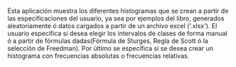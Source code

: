 Ésta aplicación muestra los diferentes histogramas que se crean a partir de las especificaciones del usuario, ya sea por ejemplos del libro, generados aleatoriamente ó datos cargados a partir de un archivo excel ('.xlsx'). El usuario especifica si desea elegir los intervalos de clases de forma manual ó a partir de fórmulas dadas(Fórmula de Sturges, Regla de Scott ó la selección de Freedman). Por último se especifica si se desea crear un histograma con frecuencias absolutas o frecuencias relativas.

